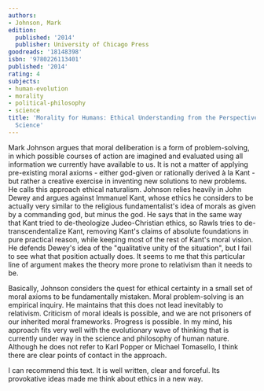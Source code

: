 ```yaml
---
authors:
- Johnson, Mark
edition:
  published: '2014'
  publisher: University of Chicago Press
goodreads: '18148398'
isbn: '9780226113401'
published: '2014'
rating: 4
subjects:
- human-evolution
- morality
- political-philosophy
- science
title: 'Morality for Humans: Ethical Understanding from the Perspective of Cognitive
  Science'
---
```

Mark Johnson argues that moral deliberation is a form of problem-solving, in which possible courses of action are imagined and evaluated using all information we currently have available to us. It is not a matter of applying pre-existing moral axioms - either god-given or rationally derived à la Kant - but rather a creative exercise in inventing new solutions to new problems. He calls this approach ethical naturalism. Johnson relies heavily in John Dewey and argues against Immanuel Kant, whose ethics he considers to be actually very similar to the religious fundamentalist's idea of morals as given by a commanding god, but minus the god. He says that in the same way that Kant tried to de-theologize Judeo-Christian ethics, so Rawls tries to de-transcendentalize Kant, removing Kant's claims of absolute foundations in pure practical reason, while keeping most of the rest of Kant's moral vision. He defends Dewey's idea of the "qualitative unity of the situation", but I fail to see what that position actually does. It seems to me that this particular line of argument makes the theory more prone to relativism than it needs to be.

Basically, Johnson considers the quest for ethical certainty in a small set of moral axioms to be fundamentally mistaken. Moral problem-solving is an empirical inquiry. He maintains that this does not lead inevitably to relativism. Criticism of moral ideals is possible, and we are not prisoners of our inherited moral frameworks. Progress is possible. In my mind, his approach fits very well with the evolutionary wave of thinking that is currently under way in the science and philosophy of human nature. Although he does not refer to Karl Popper or Michael Tomasello, I think there are clear points of contact in the approach.

I can recommend this text. It is well written, clear and forceful. Its provokative ideas made me think about ethics in a new way.
